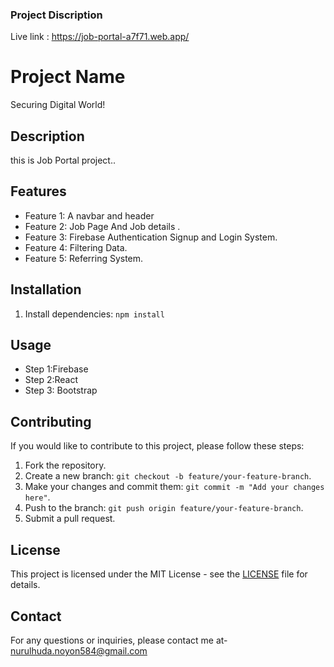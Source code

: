 ###  Project Discription

Live link : https://job-portal-a7f71.web.app/

# Project Name
Securing Digital World!
## Description
this is Job Portal project..

## Features
- Feature 1: A navbar and header
- Feature 2: Job Page And Job details .
- Feature 3: Firebase Authentication Signup and Login System.
- Feature 4: Filtering Data.
- Feature 5: Referring System.

## Installation

1. Install dependencies: `npm install`

## Usage
- Step 1:Firebase
- Step 2:React
- Step 3: Bootstrap

## Contributing
If you would like to contribute to this project, please follow these steps:
1. Fork the repository.
2. Create a new branch: `git checkout -b feature/your-feature-branch`.
3. Make your changes and commit them: `git commit -m "Add your changes here"`.
4. Push to the branch: `git push origin feature/your-feature-branch`.
5. Submit a pull request.

## License
This project is licensed under the MIT License - see the [LICENSE](LICENSE) file for details.

## Contact
For any questions or inquiries, please contact me at-  nurulhuda.noyon584@gmail.com

